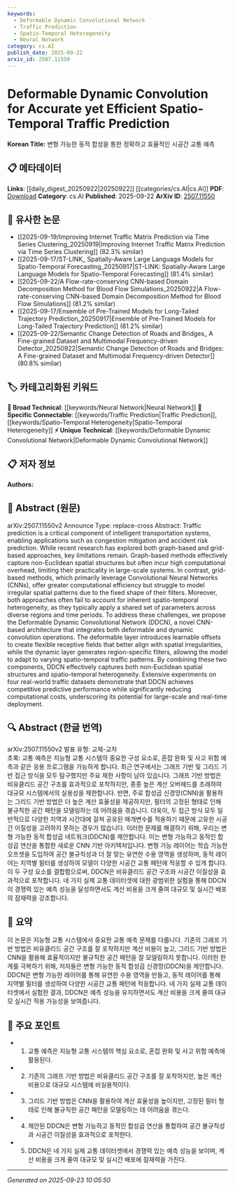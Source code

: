 ```yaml
---
keywords:
  - Deformable Dynamic Convolutional Network
  - Traffic Prediction
  - Spatio-Temporal Heterogeneity
  - Neural Network
category: cs.AI
publish_date: 2025-09-22
arxiv_id: 2507.11550
---
```


<!-- KEYWORD_LINKING_METADATA:
{
  "processed_timestamp": "2025-09-23T10:05:50.700690",
  "vocabulary_version": "1.0",
  "selected_keywords": [
    "Deformable Dynamic Convolutional Network",
    "Traffic Prediction",
    "Spatio-Temporal Heterogeneity",
    "Neural Network"
  ],
  "rejected_keywords": [],
  "similarity_scores": {
    "Deformable Dynamic Convolutional Network": 0.8,
    "Traffic Prediction": 0.78,
    "Spatio-Temporal Heterogeneity": 0.72,
    "Neural Network": 0.7
  },
  "extraction_method": "AI_prompt_based",
  "budget_applied": true,
  "candidates_json": {
    "candidates": [
      {
        "surface": "Deformable Dynamic Convolutional Network",
        "canonical": "Deformable Dynamic Convolutional Network",
        "aliases": [
          "DDCN"
        ],
        "category": "unique_technical",
        "rationale": "This is a novel architecture introduced in the paper, crucial for linking to specific advancements in traffic prediction.",
        "novelty_score": 0.85,
        "connectivity_score": 0.65,
        "specificity_score": 0.9,
        "link_intent_score": 0.8
      },
      {
        "surface": "Traffic Prediction",
        "canonical": "Traffic Prediction",
        "aliases": [],
        "category": "specific_connectable",
        "rationale": "A central application domain that connects to a wide range of intelligent transportation system studies.",
        "novelty_score": 0.45,
        "connectivity_score": 0.88,
        "specificity_score": 0.7,
        "link_intent_score": 0.78
      },
      {
        "surface": "Spatio-Temporal Heterogeneity",
        "canonical": "Spatio-Temporal Heterogeneity",
        "aliases": [],
        "category": "specific_connectable",
        "rationale": "Captures the complex variations in traffic data over space and time, linking to broader discussions on data variability.",
        "novelty_score": 0.55,
        "connectivity_score": 0.75,
        "specificity_score": 0.8,
        "link_intent_score": 0.72
      },
      {
        "surface": "Convolutional Neural Networks",
        "canonical": "Neural Network",
        "aliases": [
          "CNNs"
        ],
        "category": "broad_technical",
        "rationale": "A foundational technology in the paper, connecting to a broad range of deep learning applications.",
        "novelty_score": 0.3,
        "connectivity_score": 0.9,
        "specificity_score": 0.6,
        "link_intent_score": 0.7
      }
    ],
    "ban_list_suggestions": [
      "method",
      "experiment",
      "performance"
    ]
  },
  "decisions": [
    {
      "candidate_surface": "Deformable Dynamic Convolutional Network",
      "resolved_canonical": "Deformable Dynamic Convolutional Network",
      "decision": "linked",
      "scores": {
        "novelty": 0.85,
        "connectivity": 0.65,
        "specificity": 0.9,
        "link_intent": 0.8
      }
    },
    {
      "candidate_surface": "Traffic Prediction",
      "resolved_canonical": "Traffic Prediction",
      "decision": "linked",
      "scores": {
        "novelty": 0.45,
        "connectivity": 0.88,
        "specificity": 0.7,
        "link_intent": 0.78
      }
    },
    {
      "candidate_surface": "Spatio-Temporal Heterogeneity",
      "resolved_canonical": "Spatio-Temporal Heterogeneity",
      "decision": "linked",
      "scores": {
        "novelty": 0.55,
        "connectivity": 0.75,
        "specificity": 0.8,
        "link_intent": 0.72
      }
    },
    {
      "candidate_surface": "Convolutional Neural Networks",
      "resolved_canonical": "Neural Network",
      "decision": "linked",
      "scores": {
        "novelty": 0.3,
        "connectivity": 0.9,
        "specificity": 0.6,
        "link_intent": 0.7
      }
    }
  ]
}
-->

# Deformable Dynamic Convolution for Accurate yet Efficient Spatio-Temporal Traffic Prediction

**Korean Title:** 변형 가능한 동적 합성을 통한 정확하고 효율적인 시공간 교통 예측

## 📋 메타데이터

**Links**: [[daily_digest_20250922|20250922]] [[categories/cs.AI|cs.AI]]
**PDF**: [Download](https://arxiv.org/pdf/2507.11550.pdf)
**Category**: cs.AI
**Published**: 2025-09-22
**ArXiv ID**: [2507.11550](https://arxiv.org/abs/2507.11550)

## 🔗 유사한 논문
- [[2025-09-19/Improving Internet Traffic Matrix Prediction via Time Series Clustering_20250919|Improving Internet Traffic Matrix Prediction via Time Series Clustering]] (82.3% similar)
- [[2025-09-17/ST-LINK_ Spatially-Aware Large Language Models for Spatio-Temporal Forecasting_20250917|ST-LINK: Spatially-Aware Large Language Models for Spatio-Temporal Forecasting]] (81.4% similar)
- [[2025-09-22/A Flow-rate-conserving CNN-based Domain Decomposition Method for Blood Flow Simulations_20250922|A Flow-rate-conserving CNN-based Domain Decomposition Method for Blood Flow Simulations]] (81.2% similar)
- [[2025-09-17/Ensemble of Pre-Trained Models for Long-Tailed Trajectory Prediction_20250917|Ensemble of Pre-Trained Models for Long-Tailed Trajectory Prediction]] (81.2% similar)
- [[2025-09-22/Semantic Change Detection of Roads and Bridges_ A Fine-grained Dataset and Multimodal Frequency-driven Detector_20250922|Semantic Change Detection of Roads and Bridges: A Fine-grained Dataset and Multimodal Frequency-driven Detector]] (80.8% similar)

## 🏷️ 카테고리화된 키워드
**🧠 Broad Technical**: [[keywords/Neural Network|Neural Network]]
**🔗 Specific Connectable**: [[keywords/Traffic Prediction|Traffic Prediction]], [[keywords/Spatio-Temporal Heterogeneity|Spatio-Temporal Heterogeneity]]
**⚡ Unique Technical**: [[keywords/Deformable Dynamic Convolutional Network|Deformable Dynamic Convolutional Network]]

## 📋 저자 정보

**Authors:** 

## 📄 Abstract (원문)

arXiv:2507.11550v2 Announce Type: replace-cross 
Abstract: Traffic prediction is a critical component of intelligent transportation systems, enabling applications such as congestion mitigation and accident risk prediction. While recent research has explored both graph-based and grid-based approaches, key limitations remain. Graph-based methods effectively capture non-Euclidean spatial structures but often incur high computational overhead, limiting their practicality in large-scale systems. In contrast, grid-based methods, which primarily leverage Convolutional Neural Networks (CNNs), offer greater computational efficiency but struggle to model irregular spatial patterns due to the fixed shape of their filters. Moreover, both approaches often fail to account for inherent spatio-temporal heterogeneity, as they typically apply a shared set of parameters across diverse regions and time periods. To address these challenges, we propose the Deformable Dynamic Convolutional Network (DDCN), a novel CNN-based architecture that integrates both deformable and dynamic convolution operations. The deformable layer introduces learnable offsets to create flexible receptive fields that better align with spatial irregularities, while the dynamic layer generates region-specific filters, allowing the model to adapt to varying spatio-temporal traffic patterns. By combining these two components, DDCN effectively captures both non-Euclidean spatial structures and spatio-temporal heterogeneity. Extensive experiments on four real-world traffic datasets demonstrate that DDCN achieves competitive predictive performance while significantly reducing computational costs, underscoring its potential for large-scale and real-time deployment.

## 🔍 Abstract (한글 번역)

arXiv:2507.11550v2 발표 유형: 교체-교차  
초록: 교통 예측은 지능형 교통 시스템의 중요한 구성 요소로, 혼잡 완화 및 사고 위험 예측과 같은 응용 프로그램을 가능하게 합니다. 최근 연구에서는 그래프 기반 및 그리드 기반 접근 방식을 모두 탐구했지만 주요 제한 사항이 남아 있습니다. 그래프 기반 방법은 비유클리드 공간 구조를 효과적으로 포착하지만, 종종 높은 계산 오버헤드를 초래하여 대규모 시스템에서의 실용성을 제한합니다. 반면, 주로 합성곱 신경망(CNN)을 활용하는 그리드 기반 방법은 더 높은 계산 효율성을 제공하지만, 필터의 고정된 형태로 인해 불규칙한 공간 패턴을 모델링하는 데 어려움을 겪습니다. 더욱이, 두 접근 방식 모두 일반적으로 다양한 지역과 시간대에 걸쳐 공유된 매개변수를 적용하기 때문에 고유한 시공간 이질성을 고려하지 못하는 경우가 많습니다. 이러한 문제를 해결하기 위해, 우리는 변형 가능한 동적 합성곱 네트워크(DDCN)를 제안합니다. 이는 변형 가능하고 동적인 합성곱 연산을 통합한 새로운 CNN 기반 아키텍처입니다. 변형 가능 레이어는 학습 가능한 오프셋을 도입하여 공간 불규칙성과 더 잘 맞는 유연한 수용 영역을 생성하며, 동적 레이어는 지역별 필터를 생성하여 모델이 다양한 시공간 교통 패턴에 적응할 수 있게 합니다. 이 두 구성 요소를 결합함으로써, DDCN은 비유클리드 공간 구조와 시공간 이질성을 효과적으로 포착합니다. 네 가지 실제 교통 데이터셋에 대한 광범위한 실험을 통해 DDCN이 경쟁력 있는 예측 성능을 달성하면서도 계산 비용을 크게 줄여 대규모 및 실시간 배포의 잠재력을 강조합니다.

## 📝 요약

이 논문은 지능형 교통 시스템에서 중요한 교통 예측 문제를 다룹니다. 기존의 그래프 기반 방법은 비유클리드 공간 구조를 잘 포착하지만 계산 비용이 높고, 그리드 기반 방법은 CNN을 활용해 효율적이지만 불규칙한 공간 패턴을 잘 모델링하지 못합니다. 이러한 한계를 극복하기 위해, 저자들은 변형 가능한 동적 합성곱 신경망(DDCN)을 제안합니다. DDCN은 변형 가능한 레이어를 통해 유연한 수용 영역을 만들고, 동적 레이어를 통해 지역별 필터를 생성하여 다양한 시공간 교통 패턴에 적응합니다. 네 가지 실제 교통 데이터셋에서 실험한 결과, DDCN은 예측 성능을 유지하면서도 계산 비용을 크게 줄여 대규모 실시간 적용 가능성을 보여줍니다.

## 🎯 주요 포인트

- 1. 교통 예측은 지능형 교통 시스템의 핵심 요소로, 혼잡 완화 및 사고 위험 예측에 활용된다.
- 2. 기존의 그래프 기반 방법은 비유클리드 공간 구조를 잘 포착하지만, 높은 계산 비용으로 대규모 시스템에 비실용적이다.
- 3. 그리드 기반 방법은 CNN을 활용하여 계산 효율성을 높이지만, 고정된 필터 형태로 인해 불규칙한 공간 패턴을 모델링하는 데 어려움을 겪는다.
- 4. 제안된 DDCN은 변형 가능하고 동적인 합성곱 연산을 통합하여 공간 불규칙성과 시공간 이질성을 효과적으로 포착한다.
- 5. DDCN은 네 가지 실제 교통 데이터셋에서 경쟁력 있는 예측 성능을 보이며, 계산 비용을 크게 줄여 대규모 및 실시간 배포에 잠재력을 가진다.


---

*Generated on 2025-09-23 10:05:50*